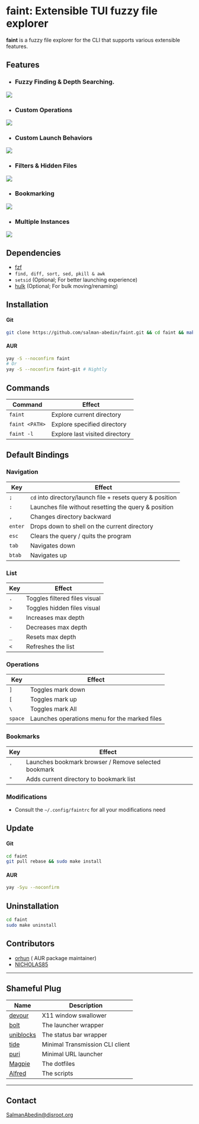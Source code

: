 # faint: Extensible TUI fuzzy file explorer

**faint** is a fuzzy file explorer for the CLI that supports various extensible features.

## Features

- ### Fuzzy Finding & Depth Searching.

![](https://gitlab.com/salman-abedin/assets/-/raw/master/faint.gif)

- ### Custom Operations

![](https://gitlab.com/salman-abedin/assets/-/raw/master/faint-op.gif)

- ### Custom Launch Behaviors

![](https://gitlab.com/salman-abedin/assets/-/raw/master/faint-launch.gif)

- ### Filters & Hidden Files

![](https://gitlab.com/salman-abedin/assets/-/raw/master/faint-filter.gif)

- ### Bookmarking

![](https://gitlab.com/salman-abedin/assets/-/raw/master/faint-bookmark.gif)

- ### Multiple Instances

![](https://gitlab.com/salman-abedin/assets/-/raw/master/faint-multi.gif)

## Dependencies

- [fzf](https://github.com/junegunn/fzf)
- `find, diff, sort, sed, pkill & awk`
- `setsid` (Optional; For better launching experience)
- [hulk](https://github.com/salman-abedin/alfred/blob/master/src/hulk) (Optional; For bulk moving/renaming)

## Installation

#### Git

```sh
git clone https://github.com/salman-abedin/faint.git && cd faint && make && sudo make install
```

#### AUR

```sh
yay -S --noconfirm faint
# Or
yay -S --noconfirm faint-git # Nightly
```

## Commands

| Command        | Effect                         |
| -------------- | ------------------------------ |
| `faint`        | Explore current directory      |
| `faint <PATH>` | Explore specified directory    |
| `faint -l`     | Explore last visited directory |

## Default Bindings

### Navigation

| Key     | Effect                                                    |
| ------- | --------------------------------------------------------- |
| `;`     | `cd` into directory/launch file + resets query & position |
| `:`     | Launches file without resetting the query & position      |
| `,`     | Changes directory backward                                |
| `enter` | Drops down to shell on the current directory              |
| `esc`   | Clears the query / quits the program                      |
| `tab`   | Navigates down                                            |
| `btab`  | Navigates up                                              |

### List

| Key | Effect                        |
| --- | ----------------------------- |
| `.` | Toggles filtered files visual |
| `>` | Toggles hidden files visual   |
| `=` | Increases max depth           |
| `-` | Decreases max depth           |
| `_` | Resets max depth              |
| `<` | Refreshes the list            |

### Operations

| Key     | Effect                                        |
| ------- | --------------------------------------------- |
| `]`     | Toggles mark down                             |
| `[`     | Toggles mark up                               |
| `\`     | Toggles mark All                              |
| `space` | Launches operations menu for the marked files |

### Bookmarks

| Key | Effect                                               |
| --- | ---------------------------------------------------- |
| `'` | Launches bookmark browser / Remove selected bookmark |
| `"` | Adds current directory to bookmark list              |

### Modifications

- Consult the `~/.config/faintrc` for all your modifications need

## Update

#### Git

```sh
cd faint
git pull rebase && sudo make install
```

#### AUR

```sh
yay -Syu --noconfirm
```

## Uninstallation

```sh
cd faint
sudo make uninstall
```

## Contributors

- [orhun](https://github.com/orhun) ( AUR package maintainer)
- [NICHOLAS85](https://github.com/NICHOLAS85)

---

## Shameful Plug

| Name                                                    | Description                     |
| ------------------------------------------------------- | ------------------------------- |
| [devour](https://github.com/salman-abedin/devour)       | X11 window swallower            |
| [bolt](https://github.com/salman-abedin/bolt)           | The launcher wrapper            |
| [uniblocks](https://github.com/salman-abedin/uniblocks) | The status bar wrapper          |
| [tide](https://github.com/salman-abedin/tide)           | Minimal Transmission CLI client |
| [puri](https://github.com/salman-abedin/puri)           | Minimal URL launcher            |
| [Magpie](https://github.com/salman-abedin/magpie)       | The dotfiles                    |
| [Alfred](https://github.com/salman-abedin/alfred)       | The scripts                     |

---

## Contact

SalmanAbedin@disroot.org
